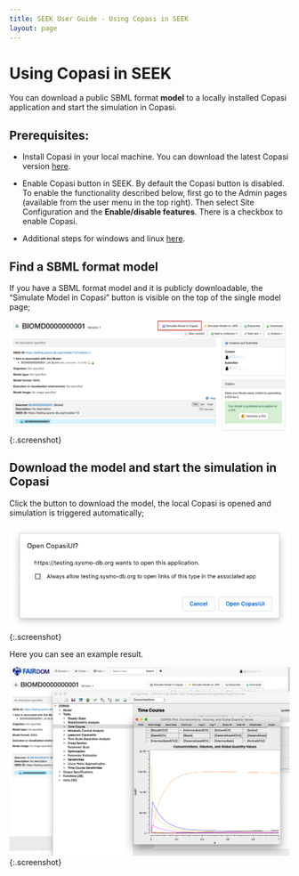 ```yaml
---
title: SEEK User Guide - Using Copasi in SEEK
layout: page
---
```


# Using Copasi in SEEK

You can download a public SBML format **model** to a locally installed Copasi application and start the simulation in Copasi. 

## Prerequisites:
* Install Copasi in your local machine. 
  You can download the latest Copasi version [here](http://bqfrank.spdns.org/).


* Enable Copasi button in SEEK. 
  By default the Copasi button is disabled. To enable the functionality described below, first go to the Admin pages (available from the user menu in the top right). Then select Site Configuration and the **Enable/disable features**. There is a checkbox to enable Copasi.

* Additional steps for windows and linux [here](http://bqfrank.spdns.org/).
 

## Find a SBML format model 

If you have a SBML format model and it is publicly downloadable, the “Simulate Model in Copasi” button is visible on the top of the single model page;

![Copasi button in model page](/images/user-guide/copasi/copasi-button.png){:.screenshot}

## Download the model and start the simulation in Copasi

Click the button to download the model, the local Copasi is opened and simulation is triggered automatically;

![open Copasi and download the model](/images/user-guide/copasi/open-CopasiUI.png){:.screenshot}

Here you can see an example result.

![simulate model in Copasi](/images/user-guide/copasi/result.png){:.screenshot}


